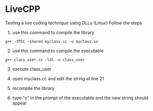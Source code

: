# LiveCPP
Testing a live coding technique using DLLs (Linux)
Follow the steps

1) use this command to compile the library
```
g++ -fPIC -shared myclass.cc -o myclass.so
```

2) use this command to compile the executable

```
g++ class_user.cc -ldl -o class_user  
```

3) execute class_user

4) open myclass.cc and edit the string at line 21

5) recompile the library

6) type "y" in the prompt of the executable and the new string should appear 
